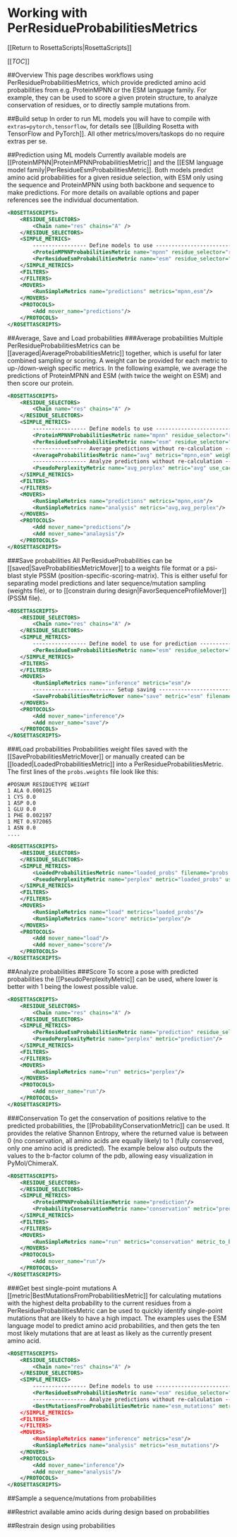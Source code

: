# Working with PerResidueProbabilitiesMetrics
[[Return to RosettaScripts|RosettaScripts]]

[[_TOC_]]

##Overview
This page describes workflows using PerResidueProbabilitiesMetrics, which provide predicted amino acid probabilities from e.g. ProteinMPNN or the ESM language family. For example, they can be used to score a given protein structure, to analyze conservation of residues, or to directly sample mutations from.

##Build setup
In order to run ML models you will have to compile with `extras=pytorch,tensorflow`, for details see [[Building Rosetta with TensorFlow and PyTorch]]. All other metrics/movers/taskops do no require extras per se.

##Prediction using ML models
Currently available models are [[ProteinMPNN|ProteinMPNNProbabilitiesMetric]] and the [[ESM language model family|PerResidueEsmProbabilitiesMetric]]. Both models predict amino acid probabilities for a given residue selection, with ESM only using the sequence and ProteinMPNN using both backbone and sequence to make predictions. For more details on available options and paper references see the individual documentation.

```xml
<ROSETTASCRIPTS> 
    <RESIDUE_SELECTORS>
        <Chain name="res" chains="A" />
    </RESIDUE_SELECTORS>
    <SIMPLE_METRICS>
        ----------------- Define models to use -----------------------------
        <ProteinMPNNProbabilitiesMetric name="mpnn" residue_selector="res"/>
        <PerResidueEsmProbabilitiesMetric name="esm" residue_selector="res" model="esm2_t33_650M_UR50D"/>
    </SIMPLE_METRICS>
    <FILTERS>
    </FILTERS>
    <MOVERS>
        <RunSimpleMetrics name="predictions" metrics="mpnn,esm"/>
    </MOVERS>
    <PROTOCOLS>
        <Add mover_name="predictions"/>
    </PROTOCOLS>
</ROSETTASCRIPTS>
```
##Average, Save and Load probabilities
###Average probabilities
Multiple PerResidueProbabilitiesMetrics can be [[averaged|AverageProbabilitiesMetric]] together, which is useful for later combined sampling or scoring. A weight can be provided for each metric to up-/down-weigh specific metrics. In the following example, we average the predictions of ProteinMPNN and ESM (with twice the weight on ESM) and then score our protein.
```xml
<ROSETTASCRIPTS> 
    <RESIDUE_SELECTORS>
        <Chain name="res" chains="A" />
    </RESIDUE_SELECTORS>
    <SIMPLE_METRICS>
        ----------------- Define models to use -----------------------------
        <ProteinMPNNProbabilitiesMetric name="mpnn" residue_selector="res"/>
        <PerResidueEsmProbabilitiesMetric name="esm" residue_selector="res" model="esm2_t33_650M_UR50D"/>
        ----------------- Average predictions without re-calculation -------
        <AverageProbabilitiesMetric name="avg" metrics="mpnn,esm" weights="1,2" use_cached_data="true"/>
        ----------------- Analyze predictions without re-calculation -------
        <PseudoPerplexityMetric name="avg_perplex" metric="avg" use_cached_data="true" custom_type="avg"/>
    </SIMPLE_METRICS>
    <FILTERS>
    </FILTERS>
    <MOVERS>
        <RunSimpleMetrics name="predictions" metrics="mpnn,esm"/>
        <RunSimpleMetrics name="analysis" metrics="avg,avg_perplex"/>
    </MOVERS>
    <PROTOCOLS>
        <Add mover_name="predictions"/>
        <Add mover_name="analaysis"/>
    </PROTOCOLS>
</ROSETTASCRIPTS>
```

###Save probabilities
All PerResidueProbabilities can be [[saved|SaveProbabilitiesMetricMover]] to a weights file format or a psi-blast style PSSM (position-specific-scoring-matrix). This is either useful for separating model predictions and later sequence/mutation sampling (weights file), or to [[constrain during design|FavorSequenceProfileMover]] (PSSM file).
```xml
<ROSETTASCRIPTS>
    <RESIDUE_SELECTORS>
        <Chain name="res" chains="A" />
    </RESIDUE_SELECTORS>
    <SIMPLE_METRICS>
        ----------------- Define model to use for prediction -----------------------------
        <PerResidueEsmProbabilitiesMetric name="esm" residue_selector="res" model="esm2_t33_650M_UR50D" multirun="true"/>
    </SIMPLE_METRICS>
    <FILTERS>
    </FILTERS>
    <MOVERS>
        <RunSimpleMetrics name="inference" metrics="esm"/>
        -------------------------- Setup saving ---------------------------------------------
        <SaveProbabilitiesMetricMover name="save" metric="esm" filename="probs" filetype="both" use_cached_data="true"/>
    </MOVERS>
    <PROTOCOLS>
        <Add mover_name="inference"/>
        <Add mover_name="save"/>
    </PROTOCOLS>
</ROSETTASCRIPTS>
```
###Load probabilities
Probabilities weight files saved with the [[SaveProbabilitiesMetricMover]] or manually created can be [[loaded|LoadedProbabilitiesMetric]] into a PerResidueProbabilitiesMetric. The first lines of the `probs.weights` file look like this:
```
#POSNUM RESIDUETYPE WEIGHT
1 ALA 0.000125
1 CYS 0.0
1 ASP 0.0
1 GLU 0.0
1 PHE 0.002197
1 MET 0.972065
1 ASN 0.0
....
```

```xml
<ROSETTASCRIPTS>
    <RESIDUE_SELECTORS>
    </RESIDUE_SELECTORS>
    <SIMPLE_METRICS>
        <LoadedProbabilitiesMetric name="loaded_probs" filename="probs.weights"/>
        <PseudoPerplexityMetric name="perplex" metric="loaded_probs" use_cached_data="true"/>
    </SIMPLE_METRICS>
    <FILTERS>
    </FILTERS>
    <MOVERS>
        <RunSimpleMetrics name="load" metrics="loaded_probs"/>
        <RunSimpleMetrics name="score" metrics="perplex"/>
    </MOVERS>
    <PROTOCOLS>
        <Add mover_name="load"/>
        <Add mover_name="score"/>
    </PROTOCOLS>
</ROSETTASCRIPTS>
```
##Analyze probabilities
###Score
To score a pose with predicted probabilities the [[PseudoPerplexityMetric]] can be used, where lower is better with 1 being the lowest possible value.
```xml
<ROSETTASCRIPTS>
    <RESIDUE_SELECTORS>
        <Chain name="res" chains="A" />
    </RESIDUE_SELECTORS>
    <SIMPLE_METRICS>
        <PerResidueEsmProbabilitiesMetric name="prediction" residue_selector="res" model="esm2_t33_650M_UR50D"/>
        <PseudoPerplexityMetric name="perplex" metric="prediction"/>
    </SIMPLE_METRICS>
    <FILTERS>
    </FILTERS>
    <MOVERS>
        <RunSimpleMetrics name="run" metrics="perplex"/>
    </MOVERS>
    <PROTOCOLS>
        <Add mover_name="run"/>
    </PROTOCOLS>
</ROSETTASCRIPTS>
```
###Conservation
To get the conservation of positions relative to the predicted probabilities, the [[ProbabilityConservationMetric]] can be used. It provides the relative Shannon Entropy, where the returned value is between 0 (no conservation, all amino acids are equally likely) to 1 (fully conserved, only one amino acid is predicted). The example below also outputs the values to the b-factor column of the pdb, allowing easy visualization in PyMol/ChimeraX.
```xml
<ROSETTASCRIPTS>
    <RESIDUE_SELECTORS>
    </RESIDUE_SELECTORS>
    <SIMPLE_METRICS>
        <ProteinMPNNProbabilitiesMetric name="prediction"/>
        <ProbabilityConservationMetric name="conservation" metric="prediction" custom_type="score"/>
    </SIMPLE_METRICS>
    <FILTERS>
    </FILTERS>
    <MOVERS>
        <RunSimpleMetrics name="run" metrics="conservation" metric_to_bfactor="score"/>
    </MOVERS>
    <PROTOCOLS>
        <Add mover_name="run"/>
    </PROTOCOLS>
</ROSETTASCRIPTS>
```
###Get best single-point mutations
A [[metric|BestMutationsFromProbabilitiesMetric]] for calculating mutations with the highest delta probability to the current residues from a PerResidueProbabilitiesMetric can be used to quickly identify single-point mutations that are likely to have a high impact. The examples uses the ESM language model to predict amino acid probabilities, and then gets the ten most likely mutations that are at least as likely as the currently present amino acid. 
```xml
<ROSETTASCRIPTS>
    <RESIDUE_SELECTORS>
        <Chain name="res" chains="A" />
    </RESIDUE_SELECTORS>
    <SIMPLE_METRICS>
        ----------------- Define models to use -----------------------------
        <PerResidueEsmProbabilitiesMetric name="esm" residue_selector="res" model="esm2_t33_650M_UR50D"/>
        ----------------- Analyze predictions without re-calculation -------
        <BestMutationsFromProbabilitiesMetric name="esm_mutations" metric="esm" use_cached_data="true" max_mutations=10 delta_cutoff=0.0 />
    </SIMPLE_METRICS>
    <FILTERS>
    </FILTERS>
    <MOVERS>
        <RunSimpleMetrics name="inference" metrics="esm"/>
        <RunSimpleMetrics name="analysis" metrics="esm_mutations"/>
    </MOVERS>
    <PROTOCOLS>
        <Add mover_name="inference"/>
        <Add mover_name="analysis"/>
    </PROTOCOLS>
</ROSETTASCRIPTS>
```
##Sample a sequence/mutations from probabilities

##Restrict available amino acids during design based on probabilities

##Restrain design using probabilities